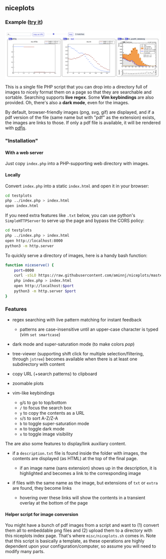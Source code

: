 ## niceplots

### Example ([try it](http://aminnj.github.io/niceplots/))

![example](misc/example.png)


This is a single file PHP script that you can drop into a directory full of images to nicely
format them on a page so that they are searchable and sortable. Searching supports **live regex**.
Some **Vim keybindings** are also provided. Oh, there's also a **dark mode**, even for the images.

By default, browser-friendly images (png, svg, gif) are displayed, and if a pdf version of the file
(same name but with "pdf" as the extension) exists, the images are links to those.
If only a pdf file is available, it will be rendered with [pdfjs](https://mozilla.github.io/pdf.js/).

### "Installation"

#### With a web server 

Just copy `index.php` into a PHP-supporting web directory with images.

#### Locally

Convert `index.php` into a static `index.html` and open it in your browser:
```bash
cd testplots
php ../index.php > index.html
open index.html
```

If you need extra features like `.txt` below, you can use python's `SimpleHTTPServer`
to serve up the page and bypass the CORS policy:
```bash
cd testplots
php ../index.php > index.html
open http://localhost:8000
python3 -m http.server
```

To quickly serve a directory of images, here is a handy bash function:
```bash
function niceserve() {
    port=8000
    curl -sSLO https://raw.githubusercontent.com/aminnj/niceplots/master/index.php
    php index.php > index.html
    open http://localhost:$port
    python3 -m http.server $port
}
```

### Features

* regex searching with live pattern matching for instant feedback
  * patterns are case-insensitive until an upper-case character is typed (vim `set smartcase`)

* dark mode and super-saturation mode (to make colors _pop_)

* tree-viewer (supporting shift click for multiple selection/filtering, through `jstree`) becomes
available when there is at least one subdirectory with content

* copy URL (+search patterns) to clipboard

* zoomable plots

* vim-like keybindings 
  * `g`/`G` to go to top/bottom
  * `/` to focus the search box
  * `y` to copy the contents as a URL
  * `s`/`S` to sort A-Z/Z-A
  * `b` to toggle super-saturation mode
  * `m` to toggle dark mode
  * `x` to toggle image visibility

The are also some features to display/link auxiliary content.

* if a `description.txt` file is found inside the folder with images, the contents are displayed (as HTML)
at the top of the final page.
  * if an image name (sans extension) shows up in the description, it is highlighted and becomes a link to the corresponding image

* if files with the same name as the image, but extensions of `txt` or `extra` are found, they become links
  * hovering over these links will show the contents in a transient overlay at the bottom of the page

#### Helper script for image conversion

You might have a bunch of pdf images from a script and want to (1)
convert them all to embeddable png files and (2) upload them to a directory
with this niceplots index page.  That's where `misc/niceplots.sh` comes in. Note that
this script is basically a template, as these operations are highly dependent
upon your configuration/computer, so assume you will need to modify many parts.
